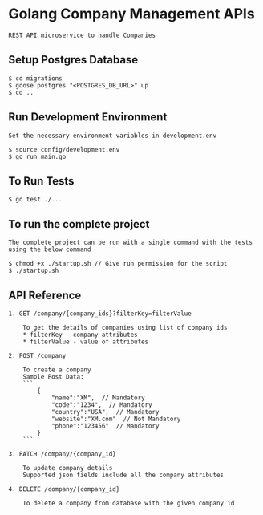 # Golang Company Management APIs
    REST API microservice to handle Companies

## Setup Postgres Database

    $ cd migrations
    $ goose postgres "<POSTGRES_DB_URL>" up
    $ cd ..

## Run Development Environment

    Set the necessary environment variables in development.env
    
    $ source config/development.env
    $ go run main.go

## To Run Tests

    $ go test ./...

## To run the complete project

    The complete project can be run with a single command with the tests using the below command

    $ chmod +x ./startup.sh // Give run permission for the script
    $ ./startup.sh

## API Reference

    1. GET /company/{company_ids}?filterKey=filterValue 
        
        To get the details of companies using list of company ids
        * filterKey - company attributes
        * filterValue - value of attributes
    
    2. POST /company

        To create a company
        Sample Post Data:
        ```
            {
                "name":"XM",  // Mandatory
                "code":"1234",  // Mandatory
                "country":"USA",  // Mandatory
                "website":"XM.com"  // Not Mandatory
                "phone":"123456"  // Mandatory
            }
        ```

    3. PATCH /company/{company_id}

        To update company details
        Supported json fields include all the company attributes

    4. DELETE /company/{company_id}

        To delete a company from database with the given company id
        
    